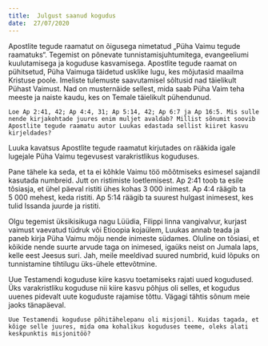 ```yaml
---
title:  Julgust saanud kogudus
date:  27/07/2020
---
```


Apostlite tegude raamatut on õigusega nimetatud „Püha Vaimu tegude raamatuks“. Tegemist on põnevate tunnistamisjuhtumitega, evangeeliumi kuulutamisega ja koguduse kasvamisega. Apostlite tegude raamat on pühitsetud, Püha Vaimuga täidetud usklike lugu, kes mõjutasid maailma Kristuse poole. Imeliste tulemuste saavutamisel sõltusid nad täielikult Pühast Vaimust. Nad on musternäide sellest, mida saab Püha Vaim teha meeste ja naiste kaudu, kes on Temale täielikult pühendunud.

`Loe Ap 2:41, 42; Ap 4:4, 31; Ap 5:14, 42; Ap 6:7 ja Ap 16:5. Mis sulle nende kirjakohtade juures enim muljet avaldab? Millist sõnumit soovib Apostlite tegude raamatu autor Luukas edastada sellist kiiret kasvu kirjeldades?`

Luuka kavatsus Apostlite tegude raamatut kirjutades on rääkida igale lugejale Püha Vaimu tegevusest varakristlikus koguduses.

Pane tähele ka seda, et ta ei kõhkle Vaimu töö mõõtmiseks esimesel sajandil kasutada numbreid. Jutt on ristimiste loetlemisest. Ap 2:41 toob ta esile tõsiasja, et ühel päeval ristiti ühes kohas 3 000 inimest. Ap 4:4 räägib ta 5 000 mehest, keda ristiti. Ap 5:14 räägib ta suurest hulgast inimesest, kes tulid Issanda juurde ja ristiti.

Olgu tegemist üksikisikuga nagu Lüüdia, Filippi linna vangivalvur, kurjast vaimust vaevatud tüdruk või Etioopia kojaülem, Luukas annab teada ja paneb kirja Püha Vaimu mõju nende inimeste südames. Oluline on tõsiasi, et kõikide nende suurte arvude taga on inimesed, igaüks neist on Jumala laps, kelle eest Jeesus suri. Jah, meile meeldivad suured numbrid, kuid lõpuks on tunnistamine tihtilugu üks-ühele ettevõtmine.

Uue Testamendi koguduse kiire kasvu toetamiseks rajati uued kogudused. Üks varakristliku koguduse nii kiire kasvu põhjus oli selles, et kogudus uuenes pidevalt uute koguduste rajamise tõttu. Vägagi tähtis sõnum meie jaoks tänapäeval.

`Uue Testamendi koguduse põhitähelepanu oli misjonil. Kuidas tagada, et kõige selle juures, mida oma kohalikus koguduses teeme, oleks alati keskpunktis misjonitöö?`
